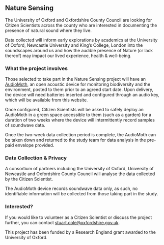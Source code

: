 ## Nature Sensing

The University of Oxford and Oxfordshire County Council are looking for Citizen Scientists across the county who are interested in documenting the presence of natural sound where they live.

Data collected will inform early explorations by academics at the University of Oxford, Newcastle University and King’s College, London into the soundscapes around us and how the audible presence of Nature (or lack thereof) may impact our lived experience, health & well-being.

### What the project involves

Those selected to take part in the Nature Sensing project will have an [AudioMoth](https://www.openacousticdevices.info/), an open acoustic device for monitoring biodiversity and the environment, posted to them prior to an agreed start date. Upon delivery, the device will need batteries inserted and configured through an audio key, which will be available from this website.

Once configured, Citizen Scientists will be asked to safely deploy an AudioMoth in a green space accessible to them (such as a garden) for a duration of two weeks where the device will intermittently record samples of soundwave data. 

Once the two-week data collection period is complete, the AudioMoth can be taken down and returned to the study team for data analysis in the pre-paid envelope provided.

### Data Collection & Privacy

A consortium of partners including the University of Oxford, University of Newcastle and Oxfordshire County Council will analyse the data collected by the Citizen Scientist.

The AudioMoth device records soundwave data only, as such, no identifiable information will be collected from those taking part in the study.

### Interested?

If you would like to volunteer as a Citizen Scientist or discuss the project further, you can contact stuart.cole@oxfordshire.gov.uk.

This project has been funded by a Research England grant awarded to the University of Oxford.
